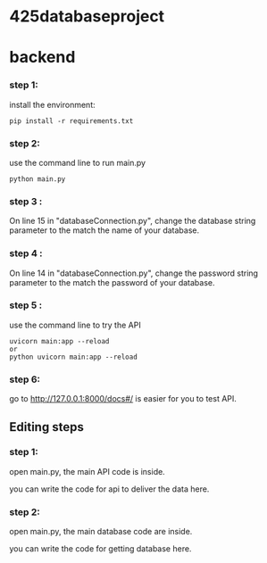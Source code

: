 # 425databaseproject

# backend

### step 1:
install the environment:
```
pip install -r requirements.txt
```

### step 2: 
use the command line to run main.py
```
python main.py
```
### step 3 :
On line 15 in "databaseConnection.py", change the database string parameter to the match the name of your database.

### step 4 :
On line 14 in "databaseConnection.py", change the password string parameter to the match the password of your database.

### step 5 :
use the command line to try the API
```
uvicorn main:app --reload
or
python uvicorn main:app --reload
```

### step 6:
go to http://127.0.0.1:8000/docs#/ is easier for you to test API.

## Editing steps

### step 1:
open main.py, the main API code is inside.

you can write the code for api to deliver the data here.

### step 2:
open main.py, the main database code are inside.

you can write the code for getting database here.

